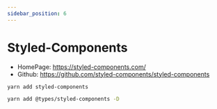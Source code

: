 ```yaml
---
sidebar_position: 6
---
```


# Styled-Components

- HomePage: https://styled-components.com/
- Github: https://github.com/styled-components/styled-components

```sh
yarn add styled-components
```

```sh
yarn add @types/styled-components -D
```
